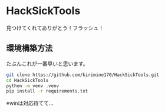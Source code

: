 # HackSickTools
見つけてくれてありがとう！フラッシュ！

## 環境構築方法
たぶんこれが一番早いと思います。
```sh
git clone https://github.com/kirimine170/HackSickTools.git
cd HackSickTools
python -m venv .venv
pip install -r requirements.txt
```

※winは対応待てて…